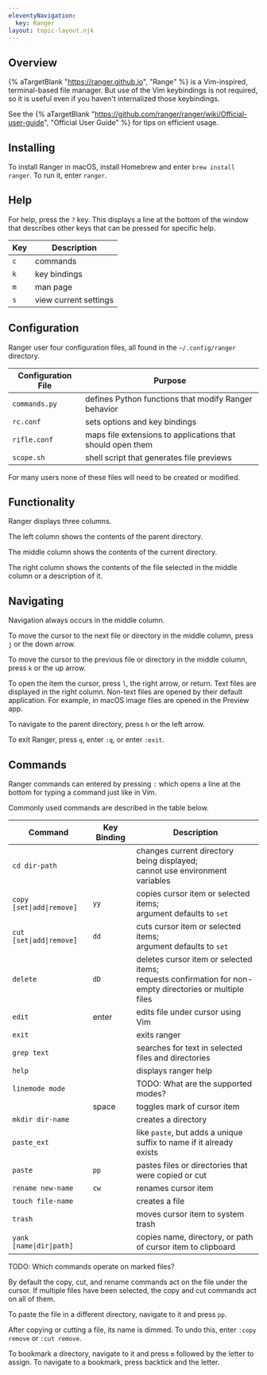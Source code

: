 ```yaml
---
eleventyNavigation:
  key: Ranger
layout: topic-layout.njk
---
```


## Overview

{% aTargetBlank "https://ranger.github.io", "Range" %}
is a Vim-inspired, terminal-based file manager.
But use of the Vim keybindings is not required, so it is
useful even if you haven't internalized those keybindings.

See the {% aTargetBlank
"https://github.com/ranger/ranger/wiki/Official-user-guide",
"Official User Guide" %} for tips on efficient usage.

## Installing

To install Ranger in macOS, install Homebrew and enter `brew install ranger`.
To run it, enter `ranger`.

## Help

For help, press the `?` key.
This displays a line at the bottom of the window
that describes other keys that can be pressed for specific help.

| Key | Description           |
| --- | --------------------- |
| `c` | commands              |
| `k` | key bindings          |
| `m` | man page              |
| `s` | view current settings |

## Configuration

Ranger user four configuration files,
all found in the `~/.config/ranger` directory.

| Configuration File | Purpose                                                    |
| ------------------ | ---------------------------------------------------------- |
| `commands.py`      | defines Python functions that modify Ranger behavior       |
| `rc.conf`          | sets options and key bindings                              |
| `rifle.conf`       | maps file extensions to applications that should open them |
| `scope.sh`         | shell script that generates file previews                  |

For many users none of these files will need to be created or modified.

## Functionality

Ranger displays three columns.

The left column shows the contents of the parent directory.

The middle column shows the contents of the current directory.

The right column shows the contents of the file selected in the middle column
or a description of it.

## Navigating

Navigation always occurs in the middle column.

To move the cursor to the next file or directory in the middle column,
press `j` or the down arrow.

To move the cursor to the previous file or directory in the middle column,
press `k` or the up arrow.

To open the item the cursor,
press `l`, the right arrow, or return.
Text files are displayed in the right column.
Non-text files are opened by their default application.
For example, in macOS image files are opened in the Preview app.

To navigate to the parent directory, press `h` or the left arrow.

To exit Ranger, press `q`, enter `:q`, or enter `:exit`.

## Commands

Ranger commands can entered by pressing `:` which
opens a line at the bottom for typing a command just like in Vim.

Commonly used commands are described in the table below.

| Command                   | Key Binding | Description                                                                                                 |
| ------------------------- | ----------- | ----------------------------------------------------------------------------------------------------------- |
| `cd dir-path`             |             | changes current directory being displayed;<br>cannot use environment variables                              |
| `copy [set\|add\|remove]` | `yy`        | copies cursor item or selected items;<br>argument defaults to `set`                                         |
| `cut [set\|add\|remove]`  | `dd`        | cuts cursor item or selected items;<br>argument defaults to `set`                                           |
| `delete`                  | `dD`        | deletes cursor item or selected items;<br>requests confirmation for non-empty directories or multiple files |
| `edit`                    | enter       | edits file under cursor using Vim                                                                           |
| `exit`                    |             | exits ranger                                                                                                |
| `grep text`               |             | searches for text in selected files and directories                                                         |
| `help`                    |             | displays ranger help                                                                                        |
| `linemode mode`           |             | TODO: What are the supported modes?                                                                         |
|                           | space       | toggles mark of cursor item                                                                                 |
| `mkdir dir-name`          |             | creates a directory                                                                                         |
| `paste_ext`               |             | like `paste`, but adds a unique suffix to name if it already exists                                         |
| `paste`                   | `pp`        | pastes files or directories that were copied or cut                                                         |
| `rename new-name`         | `cw`        | renames cursor item                                                                                         |
| `touch file-name`         |             | creates a file                                                                                              |
| `trash`                   |             | moves cursor item to system trash                                                                           |
| `yank [name\|dir\|path]`  |             | copies name, directory, or path of cursor item to clipboard                                                 |

TODO: Which commands operate on marked files?

By default the copy, cut, and rename commands
act on the file under the cursor.
If multiple files have been selected,
the copy and cut commands act on all of them.

To paste the file in a different directory,
navigate to it and press `pp`.

After copying or cutting a file, its name is dimmed.
To undo this, enter `:copy remove` or `:cut remove`.

To bookmark a directory, navigate to it and
press `m` followed by the letter to assign.
To navigate to a bookmark, press backtick and the letter.
